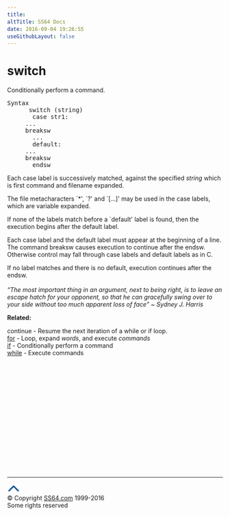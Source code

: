 ```yaml
---
title:
altTitle: SS64 Docs
date: 2016-09-04 19:26:55
useGithubLayout: false
---
```

<!-- #BeginLibraryItem "/Library/head_osx.lbi" --><!-- #EndLibraryItem --><h1>switch</h1> 
<p>Conditionally perform a command<span class="body">. </span></p>
<pre>Syntax 
      switch (string)
       case str1:
     ...
     breaksw
       ...
       default:
     ...
     breaksw
       endsw   </pre>
<p><span class="body">Each case label is successively matched, against the specified 
  <i>string</i> which is first command and filename expanded. </span></p>
<p><span class="body">The file metacharacters `*', `?' and `[...]' may be used 
  in the case labels, which are variable expanded. </span></p>
<p><span class="body">If none of the labels match before a `default' label is 
  found, then the execution begins after the default label. </span></p>
<p><span class="body">Each case label and the default label must appear at the 
  beginning of a line. The command breaksw causes execution to continue after 
  the endsw. Otherwise control may fall through case labels and default labels 
  as in C. </span></p>
<p><span class="body">If no label matches and there is no default, execution continues 
  after the endsw.</span> <span class="body"><br>
  <br>
  </span><span class="quote"><i>“The most important thing in an argument, next to being right, is to leave an escape hatch for your opponent, so that he can gracefully swing over to your side without too much apparent loss of face”  ~ Sydney J. Harris </i></span></p>
<p><b>Related:</b></p>
<p>
continue - Resume the next iteration of a while or if loop. <br>
<a href="for.html">for</a> - Loop, expand <i>words</i>, and execute <i>commands</i><br>
<a href="if.html">if</a> - Conditionally perform a command <br>
<a href="while.html">while</a> - Execute commands</p><!-- #BeginLibraryItem "/Library/foot_osx.lbi" --><p><script async="" src="//pagead2.googlesyndication.com/pagead/js/adsbygoogle.js"></script>
<!-- OSX300 -->
<ins class="adsbygoogle" style="display:inline-block;width:300px;height:250px" data-ad-client="ca-pub-6140977852749469" data-ad-slot="1823340303"></ins>
<script>
(adsbygoogle = window.adsbygoogle || []).push({});
</script></p>
<hr>
<div id="bl" class="footer"><a href="#"><img src="../images/top.png" width="30" height="22" alt="Back to the Top"></a></div>
<div id="br" class="footer, tagline">© Copyright <a href="http://ss64.com/">SS64.com</a> 1999-2016<br>
Some rights reserved</div><!-- #EndLibraryItem -->
